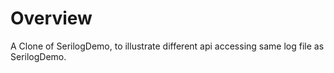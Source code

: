 # Overview
A Clone of SerilogDemo, to illustrate different api accessing same log file as SerilogDemo.